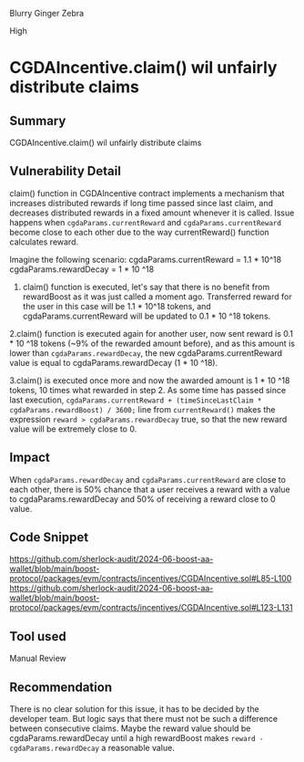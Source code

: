 Blurry Ginger Zebra

High

# CGDAIncentive.claim() wil unfairly distribute claims

## Summary
CGDAIncentive.claim() wil unfairly distribute claims 

## Vulnerability Detail
claim() function in CGDAIncentive contract implements a mechanism that increases distributed rewards if long time passed since last claim, and decreases distributed rewards in a fixed amount whenever it is called. Issue happens when ```cgdaParams.currentReward``` and ```cgdaParams.currentReward``` become close to each other due to the way currentReward() function calculates reward. 

Imagine the following scenario: 
cgdaParams.currentReward = 1.1 * 10^18 
cgdaParams.rewardDecay = 1 * 10 ^18 

1. claim() function is executed, let's say that there is no benefit from rewardBoost as it was just called a moment ago. Transferred reward for the user in this case will be 1.1 * 10^18 tokens, and cgdaParams.currentReward will be updated to 
0.1 * 10 ^18 tokens.

2.claim() function is executed again for another user, now sent reward is 0.1 * 10 ^18 tokens (~9% of the rewarded amount before), and as this amount is lower than ```cgdaParams.rewardDecay```, the new cgdaParams.currentReward value is equal to cgdaParams.rewardDecay (1 * 10 ^18).

3.claim() is executed once more and now the awarded amount is 1 * 10 ^18 tokens, 10 times what rewarded in step 2. As some time has passed since last execution, ```cgdaParams.currentReward + (timeSinceLastClaim * cgdaParams.rewardBoost) / 3600;``` line from ```currentReward()``` makes the expression ```reward > cgdaParams.rewardDecay``` true, so that the new reward value will be extremely close to 0.

## Impact
When ```cgdaParams.rewardDecay``` and ```cgdaParams.currentReward``` are close to each other, there is 50% chance that a user receives a reward with a value to cgdaParams.rewardDecay and 50% of receiving a reward close to 0 value.

## Code Snippet
https://github.com/sherlock-audit/2024-06-boost-aa-wallet/blob/main/boost-protocol/packages/evm/contracts/incentives/CGDAIncentive.sol#L85-L100
https://github.com/sherlock-audit/2024-06-boost-aa-wallet/blob/main/boost-protocol/packages/evm/contracts/incentives/CGDAIncentive.sol#L123-L131

## Tool used
Manual Review

## Recommendation
There is no clear solution for this issue, it has to be decided by the developer team. But logic says that there must not be such a difference between consecutive claims. Maybe the reward value should be cgdaParams.rewardDecay until a high rewardBoost makes ```reward - cgdaParams.rewardDecay``` a reasonable value.